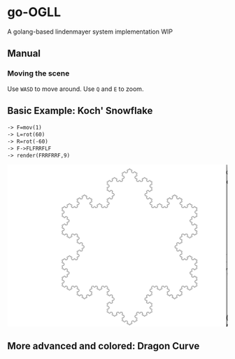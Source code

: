 # go-OGLL
A golang-based lindenmayer system implementation WIP

## Manual

### Moving the scene

Use `WASD` to move around. Use `Q` and `E` to zoom.

## Basic Example: Koch' Snowflake

```
-> F=mov(1)
-> L=rot(60)
-> R=rot(-60)
-> F->FLFRRFLF
-> render(FRRFRRF,9)
```
![Snowflake](samples/snowflake.png)

## More advanced and colored: Dragon Curve

